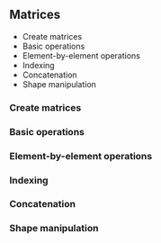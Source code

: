 ## Matrices

<!-- MarkdownTOC depth=3 -->

- Create matrices
- Basic operations
- Element-by-element operations
- Indexing
- Concatenation
- Shape manipulation

<!-- /MarkdownTOC -->

### Create matrices

### Basic operations

### Element-by-element operations

### Indexing

### Concatenation

### Shape manipulation
